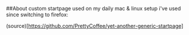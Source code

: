 ##About
custom startpage used on my daily mac & linux setup i've used since switching to firefox:

(source)[https://github.com/PrettyCoffee/yet-another-generic-startpage]
